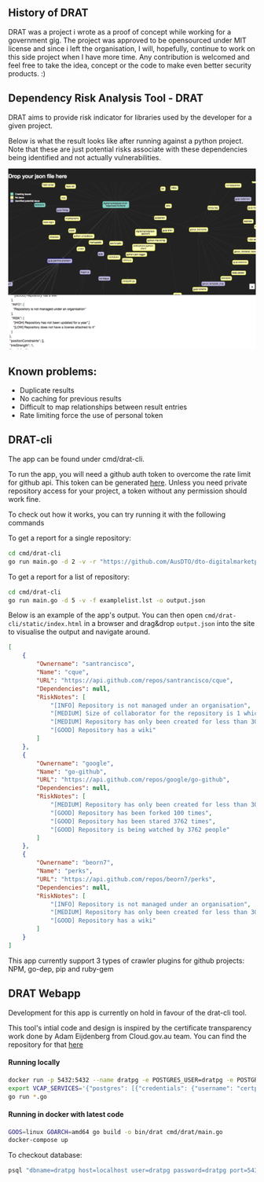 ## History of DRAT

DRAT was a project i wrote as a proof of concept while working for a government gig. The project was approved to be opensourced under MIT license and since i left the organisation, I will, hopefully, continue to work on this side project when I have more time. Any contribution is welcomed and feel free to take the idea, concept or the code to make even better security products. :) 


## Dependency Risk Analysis Tool - DRAT

DRAT aims to provide risk indicator for libraries used by the developer for a given project.

Below is what the result looks like after running against a python project. Note that these are just potential risks associate with these dependencies being identified and not actually vulnerabilities.

![drat-cli gui image](https://github.com/santrancisco/DRAT/raw/master/images/drat_cli_gui.png)



## Known problems:

 - Duplicate results
 - No caching for previous results 
 - Difficult to map relationships between result entries
 - Rate limiting force the use of personal token


## DRAT-cli
The app can be found under cmd/drat-cli. 

To run the app, you will need a github auth token to overcome the rate limit for github api. This token can be generated [here](https://github.com/settings/tokens). Unless you need private repository access for your project, a token without any permission should work fine.

To check out how it works, you can try running it with the following commands

To get a report for a single repository:
```bash
cd cmd/drat-cli
go run main.go -d 2 -v -r "https://github.com/AusDTO/dto-digitalmarketplace-supplier-frontend"
```

To get a report for a list of repository:
```bash
cd cmd/drat-cli
go run main.go -d 5 -v -f examplelist.lst -o output.json
```

Below is an example of the app's output. You can then open `cmd/drat-cli/static/index.html` in a browser and drag&drop `output.json` into the site to visualise the output and navigate around.

```json
[
    {
        "Ownername": "santrancisco",
        "Name": "cque",
        "URL": "https://api.github.com/repos/santrancisco/cque",
        "Dependencies": null,
        "RiskNotes": [
            "[INFO] Repository is not managed under an organisation",
            "[MEDIUM] Size of collaborator for the repository is 1 which is less than 3",
            "[MEDIUM] Repository has only been created for less than 30 days",
            "[GOOD] Repository has a wiki"
        ]
    },
    {
        "Ownername": "google",
        "Name": "go-github",
        "URL": "https://api.github.com/repos/google/go-github",
        "Dependencies": null,
        "RiskNotes": [
            "[MEDIUM] Repository has only been created for less than 30 days",
            "[GOOD] Repository has been forked 100 times",
            "[GOOD] Repository has been stared 3762 times",
            "[GOOD] Repository is being watched by 3762 people"
        ]
    },
    {
        "Ownername": "beorn7",
        "Name": "perks",
        "URL": "https://api.github.com/repos/beorn7/perks",
        "Dependencies": null,
        "RiskNotes": [
            "[INFO] Repository is not managed under an organisation",
            "[MEDIUM] Repository has only been created for less than 30 days",
            "[GOOD] Repository has a wiki"
        ]
    }
]
```

This app currently support 3 types of crawler plugins for github projects: NPM, go-dep, pip  and ruby-gem


## DRAT Webapp
Development for this app is currently on hold in favour of the drat-cli tool.

This tool's intial code and design is inspired by the certificate transparency work done by Adam Eijdenberg from Cloud.gov.au team. You can find the repository for that [here](https://github.com/govau/certwatch/tree/master/jobs)

#### Running locally

```bash
docker run -p 5432:5432 --name dratpg -e POSTGRES_USER=dratpg -e POSTGRES_PASSWORD=dratpg -d postgres
export VCAP_SERVICES='{"postgres": [{"credentials": {"username": "certpg", "host": "localhost", "password": "certpg", "name": "certpg", "port": 5434}, "tags": ["postgres"]}]}'
go run *.go
```

#### Running in docker with latest code

```bash
GOOS=linux GOARCH=amd64 go build -o bin/drat cmd/drat/main.go
docker-compose up
```

To checkout database:

```bash
psql "dbname=dratpg host=localhost user=dratpg password=dratpg port=5432"
```
